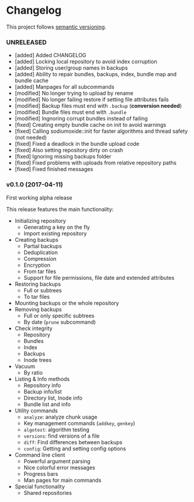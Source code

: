 # Changelog

This project follows [semantic versioning](http://semver.org).


### UNRELEASED
- [added] Added CHANGELOG
- [added] Locking local repository to avoid index corruption
- [added] Storing user/group names in backups
- [added] Ability to repair bundles, backups, index, bundle map and bundle cache
- [added] Manpages for all subcommands
- [modified] No longer trying to upload by rename
- [modified] No longer failing restore if setting file attributes fails
- [modified] Backup files must end with `.backup` (**conversion needed**)
- [modified] Bundle files must end with `.bundle`
- [modified] Ingnoring corrupt bundles instead of failing
- [fixed] Creating empty bundle cache on init to avoid warnings
- [fixed] Calling sodiumoxide::init for faster algorithms and thread safety (not needed)
- [fixed] Fixed a deadlock in the bundle upload code
- [fixed] Also setting repository dirty on crash
- [fixed] Ignoring missing backups folder
- [fixed] Fixed problems with uploads from relative repository paths
- [fixed] Fixed finished messages


### v0.1.0 (2017-04-11)
First working alpha release

This release features the main functionality:
* Initializing repository
  - Generating a key on the fly
  - Import existing repository
* Creating backups
  - Partial backups
  - Deduplication
  - Compression
  - Encryption
  - From tar files
  - Support for file permissions, file date and extended attributes
* Restoring backups
  - Full or subtrees
  - To tar files
* Mounting backups or the whole repository
* Removing backups
  - Full or only specific subtrees
  - By date (`prune` subcommand)
* Check integrity
  - Repository
  - Bundles
  - Index
  - Backups
  - Inode trees
* Vacuum
  - By ratio
* Listing & Info methods
  - Repository info
  - Backup info/list
  - Directory list, Inode info
  - Bundle list and info
* Utility commands
  - `analyze`: analyze chunk usage
  - Key management commands (`addkey`, `genkey`)
  - `algotest`: algorithm testing
  - `versions`: find versions of a file
  - `diff`: Find differences between backups
  - `config`: Getting and setting config options
* Command line client
  - Powerful argument parsing
  - Nice colorful error messages
  - Progress bars
  - Man pages for main commands
* Special functionality
  - Shared repositories
